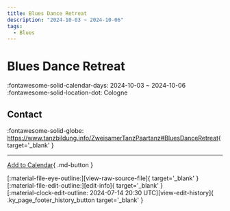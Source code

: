 ```yaml
---
title: Blues Dance Retreat
description: "2024-10-03 ~ 2024-10-06"
tags:
  - Blues
---
```


# Blues Dance Retreat 

:fontawesome-solid-calendar-days: 2024-10-03 ~ 2024-10-06  
:fontawesome-solid-location-dot: Cologne  

## Contact

:fontawesome-solid-globe: <https://www.tanzbildung.info/ZweisamerTanzPaartanz#BluesDanceRetreat>{ target='_blank' }  

---

[Add to Calendar](https://swing.news/ics/en/2024/de/blues-dance-retreat-2024.ics){ .md-button }

<div class="ky_page_footer" markdown>
<div class="ky_page_footer_trailing" markdown="span">
[:material-file-eye-outline:][view-raw-source-file]{ target='_blank' }
[:material-file-edit-outline:][edit-info]{ target='_blank' }
</div>
<div class="ky_page_footer_leading" markdown="span">
[:material-clock-edit-outline: 2024-07-14 20:30 UTC][view-edit-history]{ .ky_page_footer_history_button target='_blank' }
</div>
</div>

[view-raw-source-file]: https://github.com/swingdance/events/blob/main/2024/de/blues-dance-retreat-2024.json "View Raw Source File"
[edit-info]: https://github.com/swingdance/events/issues/new?assignees=&labels=update+event&projects=&template=03-update_entity.yml&title=%5B2024%2Fde%5D%20Blues%20Dance%20Retreat&region=de&year=2024&id=blues-dance-retreat-2024&name=Blues%20Dance%20Retreat&org_id= "Edit Info"

[view-edit-history]: https://github.com/swingdance/events/commits/main/2024/de/blues-dance-retreat-2024.json "View Edit History"
